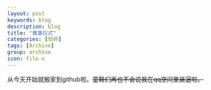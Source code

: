 ```yaml
---
layout: post
keywords: blog
description: blog
title: "奠基仪式"
categories: [琐碎]
tags: [Archive]
group: archive
icon: file-o
---
```


从今天开始就搬家到github啦。<del>童鞋们再也不会说我在qq空间里装逼啦。</del>




